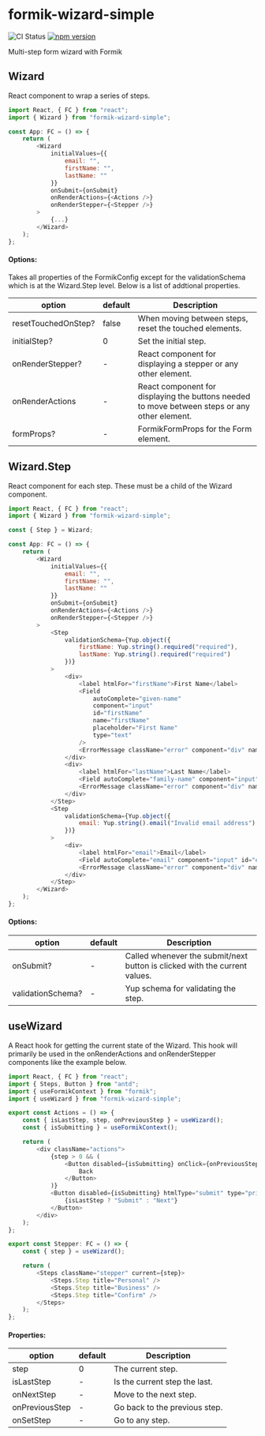 # formik-wizard-simple

![CI Status](https://img.shields.io/github/workflow/status/clarktozer/formik-wizard-simple/CI)
[![npm version](https://img.shields.io/npm/v/formik-wizard-simple.svg)](https://www.npmjs.com/package/formik-wizard-simple)

Multi-step form wizard with Formik

## Wizard

React component to wrap a series of steps.

```js
import React, { FC } from "react";
import { Wizard } from "formik-wizard-simple";

const App: FC = () => {
    return (
        <Wizard
            initialValues={{
                email: "",
                firstName: "",
                lastName: ""
            }}
            onSubmit={onSubmit}
            onRenderActions={<Actions />}
            onRenderStepper={<Stepper />}
        >
            {...}
        </Wizard>
    );
};
```

#### Options:

Takes all properties of the FormikConfig except for the validationSchema which is at the Wizard.Step level. Below is a list of addtional properties.

| option              | default | Description                                                                                   |
| ------------------- | ------- | --------------------------------------------------------------------------------------------- |
| resetTouchedOnStep? | false   | When moving between steps, reset the touched elements.                                        |
| initialStep?        | 0       | Set the initial step.                                                                         |
| onRenderStepper?    | -       | React component for displaying a stepper or any other element.                                |
| onRenderActions     | -       | React component for displaying the buttons needed to move between steps or any other element. |
| formProps?          | -       | FormikFormProps for the Form element.                                                         |

## Wizard.Step

React component for each step. These must be a child of the Wizard component.

```js
import React, { FC } from "react";
import { Wizard } from "formik-wizard-simple";

const { Step } = Wizard;

const App: FC = () => {
    return (
        <Wizard
            initialValues={{
                email: "",
                firstName: "",
                lastName: ""
            }}
            onSubmit={onSubmit}
            onRenderActions={<Actions />}
            onRenderStepper={<Stepper />}
        >
            <Step
                validationSchema={Yup.object({
                    firstName: Yup.string().required("required"),
                    lastName: Yup.string().required("required")
                })}
            >
                <div>
                    <label htmlFor="firstName">First Name</label>
                    <Field
                        autoComplete="given-name"
                        component="input"
                        id="firstName"
                        name="firstName"
                        placeholder="First Name"
                        type="text"
                    />
                    <ErrorMessage className="error" component="div" name="firstName" />
                </div>
                <div>
                    <label htmlFor="lastName">Last Name</label>
                    <Field autoComplete="family-name" component="input" id="lastName" name="lastName" placeholder="Last Name" type="text" />
                    <ErrorMessage className="error" component="div" name="lastName" />
                </div>
            </Step>
            <Step
                validationSchema={Yup.object({
                    email: Yup.string().email("Invalid email address").required("required")
                })}
            >
                <div>
                    <label htmlFor="email">Email</label>
                    <Field autoComplete="email" component="input" id="email" name="email" placeholder="Email" type="text" />
                    <ErrorMessage className="error" component="div" name="email" />
                </div>
            </Step>
        </Wizard>
    );
};
```

#### Options:

| option            | default | Description                                                                |
| ----------------- | ------- | -------------------------------------------------------------------------- |
| onSubmit?         | -       | Called whenever the submit/next button is clicked with the current values. |
| validationSchema? | -       | Yup schema for validating the step.                                        |

## useWizard

A React hook for getting the current state of the Wizard. This hook will primarily be used in the onRenderActions and onRenderStepper components like the example below.

```js
import React, { FC } from "react";
import { Steps, Button } from "antd";
import { useFormikContext } from "formik";
import { useWizard } from "formik-wizard-simple";

export const Actions = () => {
    const { isLastStep, step, onPreviousStep } = useWizard();
    const { isSubmitting } = useFormikContext();

    return (
        <div className="actions">
            {step > 0 && (
                <Button disabled={isSubmitting} onClick={onPreviousStep}>
                    Back
                </Button>
            )}
            <Button disabled={isSubmitting} htmlType="submit" type="primary">
                {isLastStep ? "Submit" : "Next"}
            </Button>
        </div>
    );
};

export const Stepper: FC = () => {
    const { step } = useWizard();

    return (
        <Steps className="stepper" current={step}>
            <Steps.Step title="Personal" />
            <Steps.Step title="Business" />
            <Steps.Step title="Confirm" />
        </Steps>
    );
};
```

#### Properties:

| option         | default | Description                   |
| -------------- | ------- | ----------------------------- |
| step           | 0       | The current step.             |
| isLastStep     | -       | Is the current step the last. |
| onNextStep     | -       | Move to the next step.        |
| onPreviousStep | -       | Go back to the previous step. |
| onSetStep      | -       | Go to any step.               |
